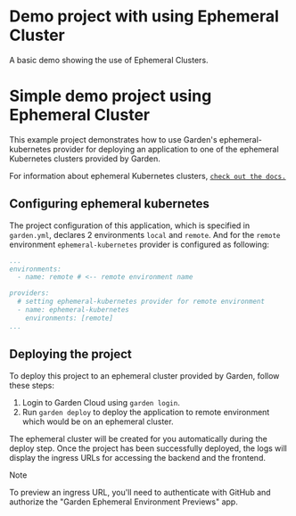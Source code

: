 # Demo project with using Ephemeral Cluster

A basic demo showing the use of Ephemeral Clusters.


# Simple demo project using Ephemeral Cluster

This example project demonstrates how to use Garden's ephemeral-kubernetes provider for deploying an application to one of the ephemeral Kubernetes clusters provided by Garden.

For information about ephemeral Kubernetes clusters, [`check out the docs.`](../../docs/overview/ephemeral-clusters.md)

## Configuring ephemeral kubernetes

The project configuration of this application, which is specified in `garden.yml`, declares 2 environments `local` and `remote`. And for the `remote` environment `ephemeral-kubernetes` provider is configured as following:

```yaml
...
environments:
  - name: remote # <-- remote environment name

providers:
  # setting ephemeral-kubernetes provider for remote environment
  - name: ephemeral-kubernetes
    environments: [remote]
...
```

## Deploying the project

To deploy this project to an ephemeral cluster provided by Garden, follow these steps:

1. Login to Garden Cloud using `garden login`.
2. Run `garden deploy` to deploy the application to remote environment which would be on an ephemeral cluster.

The ephemeral cluster will be created for you automatically during the deploy step. Once the project has been successfully deployed, the logs will display the ingress URLs for accessing the backend and the frontend.

> [!NOTE]
> To preview an ingress URL, you'll need to authenticate with GitHub and authorize the "Garden Ephemeral Environment Previews" app.
